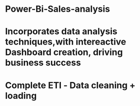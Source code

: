 # Power-Bi-Sales-analysis
# Incorporates data analysis techniques,with intereactive Dashboard creation, driving business success
# Complete ETl - Data cleaning + loading
